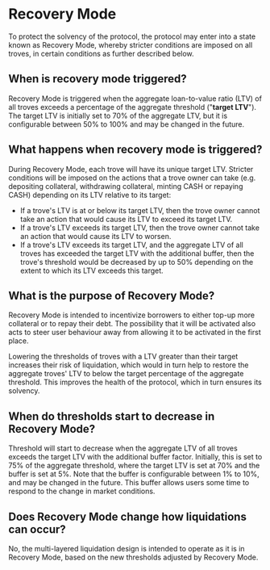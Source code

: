 # Recovery Mode

To protect the solvency of the protocol, the protocol may enter into a state known as Recovery Mode, whereby stricter conditions are imposed on all troves, in certain conditions as further described below.

## When is recovery mode triggered?

Recovery Mode is triggered when the aggregate loan-to-value ratio (LTV) of all troves exceeds a percentage of the aggregate threshold ("**target LTV**"). The target LTV is initially set to 70% of the aggregate LTV, but it is configurable between 50% to 100% and may be changed in the future.

## What happens when recovery mode is triggered?

During Recovery Mode, each trove will have its unique target LTV. Stricter conditions will be imposed on the actions that a trove owner can take (e.g. depositing collateral, withdrawing collateral, minting CASH or repaying CASH) depending on its LTV relative to its target:

* If a trove's LTV is at or below its target LTV, then the trove owner cannot take an action that would cause its LTV to exceed its target LTV.
* If a trove's LTV exceeds its target LTV, then the trove owner cannot take an action that would cause its LTV to worsen.
* If a trove's LTV exceeds its target LTV, and the aggregate LTV of all troves has exceeded the target LTV with the additional buffer, then the trove's threshold would be decreased by up to 50% depending on the extent to which its LTV exceeds this target.&#x20;

## What is the purpose of Recovery Mode?

Recovery Mode is intended to incentivize borrowers to either top-up more collateral or to repay their debt. The possibility that it will be activated also acts to steer user behaviour away from allowing it to be activated in the first place.

Lowering the thresholds of troves with a LTV greater than their target increases their risk of liquidation, which would in turn help to restore the aggregate troves' LTV to below the target percentage of the aggregate threshold. This improves the health of the protocol, which in turn ensures its solvency.

## When do thresholds start to decrease in Recovery Mode?

Threshold will start to decrease when the aggregate LTV of all troves exceeds the target LTV with the additional buffer factor. Initially, this is set to 75% of the aggregate threshold, where the target LTV is set at 70% and the buffer is set at 5%. Note that the buffer is configurable between 1% to 10%, and may be changed in the future. This buffer allows users some time to respond to the change in market conditions.

## Does Recovery Mode change how liquidations can occur?

No, the multi-layered liquidation design is intended to operate as it is in Recovery Mode, based on the new thresholds adjusted by Recovery Mode.
